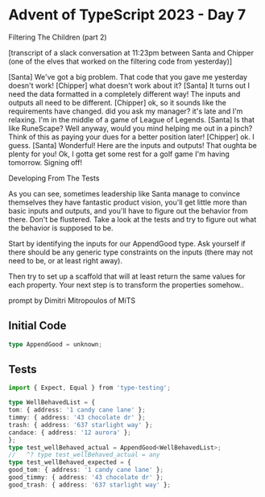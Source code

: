 # Advent of TypeScript 2023 - Day 7

Filtering The Children (part 2)

[transcript of a slack conversation at 11:23pm between Santa and Chipper (one of the elves that worked on the filtering code from yesterday)]

[Santa] We've got a big problem. That code that you gave me yesterday doesn't work!
[Chipper] what doesn't work about it?
[Santa] It turns out I need the data formatted in a completely different way! The inputs and outputs all need to be different.
[Chipper] ok, so it sounds like the requirements have changed. did you ask my manager? it's late and I'm relaxing. I'm in the middle of a game of League of Legends.
[Santa] Is that like RuneScape? Well anyway, would you mind helping me out in a pinch? Think of this as paying your dues for a better position later!
[Chipper] ok. I guess.
[Santa] Wonderful! Here are the inputs and outputs! That oughta be plenty for you! Ok, I gotta get some rest for a golf game I'm having tomorrow. Signing off!

Developing From The Tests

As you can see, sometimes leadership like Santa manage to convince themselves they have fantastic product vision, you'll get little more than basic inputs and outputs, and you'll have to figure out the behavior from there. Don't be flustered. Take a look at the tests and try to figure out what the behavior is supposed to be.

Start by identifying the inputs for our AppendGood type.  Ask yourself if there should be any generic type constraints on the inputs (there may not need to be, or at least right away).

Then try to set up a scaffold that will at least return the same values for each property. Your next step is to transform the properties somehow..

prompt by Dimitri Mitropoulos of MiTS

## Initial Code
```typescript
type AppendGood = unknown;
```

## Tests
```typescript
import { Expect, Equal } from 'type-testing';

type WellBehavedList = {
tom: { address: '1 candy cane lane' };
timmy: { address: '43 chocolate dr' };
trash: { address: '637 starlight way' };
candace: { address: '12 aurora' };
};
type test_wellBehaved_actual = AppendGood<WellBehavedList>;
//   ^? type test_wellBehaved_actual = any
type test_wellBehaved_expected = {
good_tom: { address: '1 candy cane lane' };
good_timmy: { address: '43 chocolate dr' };
good_trash: { address: '637 starlight way' };
```